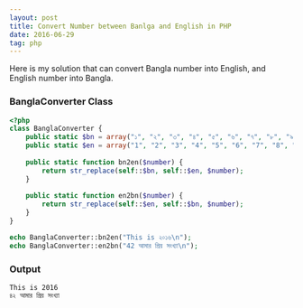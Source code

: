 ```yaml
---
layout: post
title: Convert Number between Banlga and English in PHP
date: 2016-06-29
tag: php
---
```


Here is my solution that can convert Bangla number into English, and English number into Bangla.

### BanglaConverter Class

```php
<?php
class BanglaConverter {
    public static $bn = array("১", "২", "৩", "৪", "৫", "৬", "৭", "৮", "৯", "০");
    public static $en = array("1", "2", "3", "4", "5", "6", "7", "8", "9", "0");
    
    public static function bn2en($number) {
        return str_replace(self::$bn, self::$en, $number);
    }
    
    public static function en2bn($number) {
        return str_replace(self::$en, self::$bn, $number);
    }
}

echo BanglaConverter::bn2en("This is ২০১৬\n");
echo BanglaConverter::en2bn("42 আমার প্রিয় সংখ্যা\n");
```

### Output

```
This is 2016
৪২ আমার প্রিয় সংখ্যা
```
